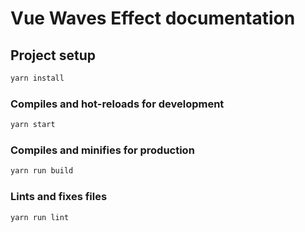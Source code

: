 # Vue Waves Effect documentation

## Project setup

```bash
yarn install
```

### Compiles and hot-reloads for development

```bash
yarn start
```

### Compiles and minifies for production

```bash
yarn run build
```

### Lints and fixes files

```bash
yarn run lint
```
